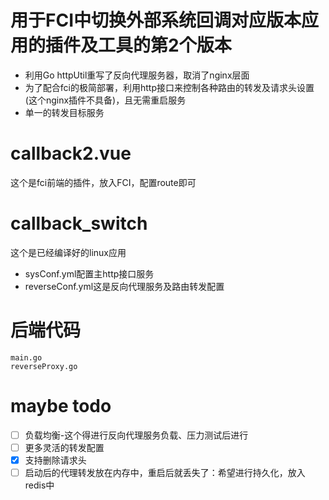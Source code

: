 # 用于FCI中切换外部系统回调对应版本应用的插件及工具的第2个版本
- 利用Go httpUtil重写了反向代理服务器，取消了nginx层面
- 为了配合fci的极简部署，利用http接口来控制各种路由的转发及请求头设置(这个nginx插件不具备)，且无需重启服务
- 单一的转发目标服务

# callback2.vue
这个是fci前端的插件，放入FCI，配置route即可

# callback_switch
这个是已经编译好的linux应用
 - sysConf.yml配置主http接口服务
 - reverseConf.yml这是反向代理服务及路由转发配置

# 后端代码
    main.go
    reverseProxy.go

# maybe todo
- [ ] 负载均衡-这个得进行反向代理服务负载、压力测试后进行
- [ ] 更多灵活的转发配置
- [X] 支持删除请求头
- [ ] 启动后的代理转发放在内存中，重启后就丢失了：希望进行持久化，放入redis中
